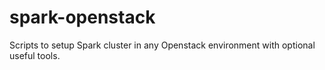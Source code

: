 # spark-openstack
Scripts to setup Spark cluster in any Openstack environment with optional useful tools.
